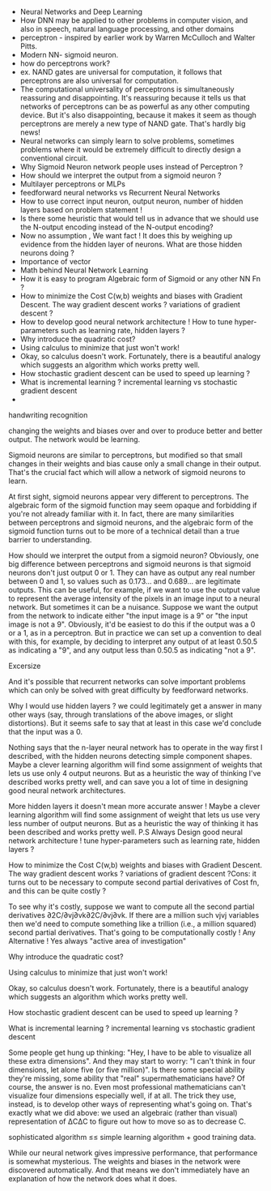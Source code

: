 - Neural Networks and Deep Learning
- How DNN may be applied to other problems in computer vision, and also in speech, natural language processing, and other domains
- perceptron - inspired by earlier work by Warren McCulloch and Walter Pitts.
- Modern NN- sigmoid neuron. 
- how do perceptrons work?
- ex. NAND gates are universal for computation, it follows that perceptrons are also universal for computation.
- The computational universality of perceptrons is simultaneously reassuring and disappointing. It's reassuring because it tells us that networks of perceptrons can be as powerful as any other computing device. But it's also disappointing, because it makes it seem as though perceptrons are merely a new type of NAND gate. That's hardly big news!
- Neural networks can simply learn to solve problems, sometimes problems where it would be extremely difficult to directly design a conventional circuit.
- Why Sigmoid Neuron network people uses instead of Perceptron ?
- How should we interpret the output from a sigmoid neuron ?
- Multilayer perceptrons or MLPs 
- feedforward neural networks vs Recurrent Neural Networks
- How to use correct input neuron, output neuron, number of hidden layers based on problem statement !
- Is there some heuristic that would tell us in advance that we should use the N-output encoding instead of the N-output encoding?
- Now no assumption , We want fact ! It does this by weighing up evidence from the hidden layer of neurons. What are those hidden neurons doing ?
- Importance of vector
- Math behind Neural Network Learning
- How it is easy to program Algebraic form of Sigmoid or any other NN Fn ?
- How to minimize the Cost C(w,b) weights and biases with Gradient Descent. The way gradient descent works ? variations of gradient descent ?
- How to develop good neural network architecture ! How to tune hyper-parameters such as learning rate, hidden layers ?
- Why introduce the quadratic cost? 
- Using calculus to minimize that just won't work!
- Okay, so calculus doesn't work. Fortunately, there is a beautiful analogy which suggests an algorithm which works pretty well. 
- How stochastic gradient descent can be used to speed up learning ?
- What is incremental learning ? incremental learning vs stochastic gradient descent
- 


handwriting recognition

changing the weights and biases over and over to produce better and better output. The network would be learning.



Sigmoid neurons are similar to perceptrons, but modified so that small changes in their weights and bias cause only a small change in their output. That's the crucial fact which will allow a network of sigmoid neurons to learn.

At first sight, sigmoid neurons appear very different to perceptrons. The algebraic form of the sigmoid function may seem opaque and forbidding if you're not already familiar with it. In fact, there are many similarities between perceptrons and sigmoid neurons, and the algebraic form of the sigmoid function turns out to be more of a technical detail than a true barrier to understanding.

How should we interpret the output from a sigmoid neuron? Obviously, one big difference between perceptrons and sigmoid neurons is that sigmoid neurons don't just output 0 or 1. They can have as output any real number between 0 and 1, so values such as 0.173… and 0.689… are legitimate outputs. This can be useful, for example, if we want to use the output value to represent the average intensity of the pixels in an image input to a neural network. But sometimes it can be a nuisance. Suppose we want the output from the network to indicate either "the input image is a 9" or "the input image is not a 9". Obviously, it'd be easiest to do this if the output was a 0 or a 1, as in a perceptron. But in practice we can set up a convention to deal with this, for example, by deciding to interpret any output of at least 0.50.5 as indicating a "9", and any output less than 0.50.5 as indicating "not a 9".

Excersize





And it's possible that recurrent networks can solve important problems which can only be solved with great difficulty by feedforward networks.






Why I would use hidden layers ? we could legitimately get a answer in many other ways (say, through translations of the above images, or slight distortions). But it seems safe to say that at least in this case we'd conclude that the input was a 0.


Nothing says that the n-layer neural network has to operate in the way first I described, with the hidden neurons detecting simple component shapes. Maybe a clever learning algorithm will find some assignment of weights that lets us use only 4 output neurons. But as a heuristic the way of thinking I've described works pretty well, and can save you a lot of time in designing good neural network architectures.

More hidden layers it doesn't mean more accurate answer ! Maybe a clever learning algorithm will find some assignment of weight that lets us use very less number of output neurons. But as a heuristic the way of thinking it has been described and works pretty well. 
P.S Always Design good neural network architecture ! tune hyper-parameters such as learning rate, hidden layers ?


How to minimize the Cost C(w,b) weights and biases with Gradient Descent. The way gradient descent works ? variations of gradient descent ?Cons: it turns out to be necessary to compute second partial derivatives of Cost fn, and this can be quite costly ? 

To see why it's costly, suppose we want to compute all the second partial derivatives ∂2C/∂vj∂vk∂2C/∂vj∂vk. If there are a million such vjvj variables then we'd need to compute something like a trillion (i.e., a million squared) second partial derivatives. That's going to be computationally costly ! Any Alternative ! Yes always "active area of investigation"

Why introduce the quadratic cost? 

Using calculus to minimize that just won't work!

Okay, so calculus doesn't work. Fortunately, there is a beautiful analogy which suggests an algorithm which works pretty well. 

How stochastic gradient descent can be used to speed up learning ?

What is incremental learning ? incremental learning vs stochastic gradient descent

Some people get hung up thinking: "Hey, I have to be able to visualize all these extra dimensions". And they may start to worry: "I can't think in four dimensions, let alone five (or five million)". Is there some special ability they're missing, some ability that "real" supermathematicians have? Of course, the answer is no. Even most professional mathematicians can't visualize four dimensions especially well, if at all. The trick they use, instead, is to develop other ways of representing what's going on. That's exactly what we did above: we used an algebraic (rather than visual) representation of ΔCΔC to figure out how to move so as to decrease C. 



sophisticated algorithm ≤≤ simple learning algorithm + good training data.

While our neural network gives impressive performance, that performance is somewhat mysterious. The weights and biases in the network were discovered automatically. And that means we don't immediately have an explanation of how the network does what it does.

